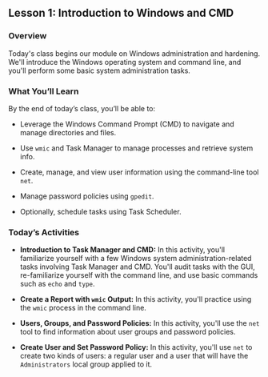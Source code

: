 ## Lesson 1: Introduction to Windows and CMD
 
### Overview

Today's class begins our module on Windows administration and hardening. We'll introduce the Windows operating system and command line, and you'll perform some basic system administration tasks. 
 
### What You’ll Learn
 
By the end of today’s class, you’ll be able to:
 
- Leverage the Windows Command Prompt (CMD) to navigate and manage directories and files. 

- Use `wmic` and Task Manager to manage processes and retrieve system info.  

- Create, manage, and view user information using the command-line tool `net`.

- Manage password policies using `gpedit`.

- Optionally, schedule tasks using Task Scheduler.

### Today’s Activities

* **Introduction to Task Manager and CMD:** In this activity, you'll familiarize yourself with a few Windows system administration-related tasks involving Task Manager and CMD. You'll audit tasks with the GUI, re-familiarize yourself with the command line, and use basic commands such as `echo` and `type`.

* **Create a Report with `wmic` Output:** In this activity, you'll practice using the `wmic` process in the command line.

* **Users, Groups, and Password Policies:** In this activity, you'll use the `net` tool to find information about user groups and password policies.

* **Create User and Set Password Policy:** In this activity, you'll use `net` to create two kinds of users: a regular user and a user that will have the `Administrators` local group applied to it.
